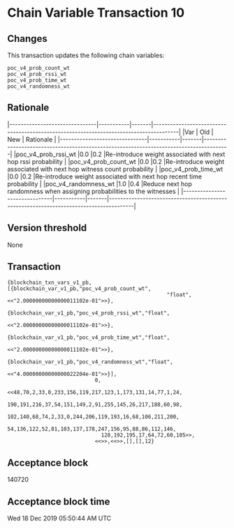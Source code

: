 
# Chain Variable Transaction 10

## Changes

This transaction updates the following chain variables:

```
poc_v4_prob_count_wt
poc_v4_prob_rssi_wt
poc_v4_prob_time_wt
poc_v4_randomness_wt
```

## Rationale

|-------------------------------|-----------|-------|---------------------------------------------------------------------------------------|
|Var                            | Old       | New   | Rationale                                                                             |
|-------------------------------|-----------|-------|---------------------------------------------------------------------------------------|
|poc_v4_prob_rssi_wt            |0.0        |0.2    |Re-introduce weight associated with next hop rssi probability                          |
|poc_v4_prob_count_wt           |0.0        |0.2    |Re-introduce weight associated with next hop witness count probability                 |
|poc_v4_prob_time_wt            |0.0        |0.2    |Re-introduce weight associated with next hop recent time probability                   |
|poc_v4_randomness_wt           |1.0        |0.4    |Reduce next hop randomness when assigning probabilities to the witnesses               |
|-------------------------------|-----------|-------|---------------------------------------------------------------------------------------|


## Version threshold

None

## Transaction

```
{blockchain_txn_vars_v1_pb,[{blockchain_var_v1_pb,"poc_v4_prob_count_wt",
                                                   "float",<<"2.00000000000000011102e-01">>},
                             {blockchain_var_v1_pb,"poc_v4_prob_rssi_wt","float",
                                                   <<"2.00000000000000011102e-01">>},
                             {blockchain_var_v1_pb,"poc_v4_prob_time_wt","float",
                                                   <<"2.00000000000000011102e-01">>},
                             {blockchain_var_v1_pb,"poc_v4_randomness_wt","float",
                                                   <<"4.00000000000000022204e-01">>}],
                            0,
                            <<48,70,2,33,0,233,156,119,217,123,1,173,131,14,77,1,24,
                              190,191,216,37,54,151,149,2,91,255,145,26,217,188,60,98,
                              102,140,68,74,2,33,0,244,206,119,193,16,68,106,211,200,
                              54,136,122,52,81,103,137,178,247,156,95,88,86,112,146,
                              128,192,195,17,64,72,60,105>>,
                            <<>>,<<>>,[],[],12}

```

## Acceptance block

140720

## Acceptance block time

Wed 18 Dec 2019 05:50:44 AM UTC
